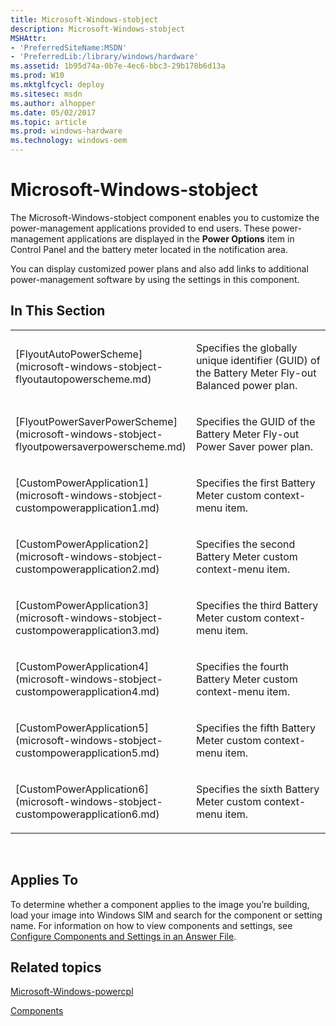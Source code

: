 ```yaml
---
title: Microsoft-Windows-stobject
description: Microsoft-Windows-stobject
MSHAttr:
- 'PreferredSiteName:MSDN'
- 'PreferredLib:/library/windows/hardware'
ms.assetid: 1b95d74a-0b7e-4ec6-bbc3-29b178b6d13a
ms.prod: W10
ms.mktglfcycl: deploy
ms.sitesec: msdn
ms.author: alhopper
ms.date: 05/02/2017
ms.topic: article
ms.prod: windows-hardware
ms.technology: windows-oem
---
```


# Microsoft-Windows-stobject


The Microsoft-Windows-stobject component enables you to customize the power-management applications provided to end users. These power-management applications are displayed in the **Power Options** item in Control Panel and the battery meter located in the notification area.

You can display customized power plans and also add links to additional power-management software by using the settings in this component.


## In This Section


<table>
<colgroup>
<col width="50%" />
<col width="50%" />
</colgroup>
<tbody>
<tr class="odd">
<td><p>[FlyoutAutoPowerScheme](microsoft-windows-stobject-flyoutautopowerscheme.md)</p></td>
<td><p>Specifies the globally unique identifier (GUID) of the Battery Meter Fly-out Balanced power plan.</p></td>
</tr>
<tr class="odd">
<td><p>[FlyoutPowerSaverPowerScheme](microsoft-windows-stobject-flyoutpowersaverpowerscheme.md)</p></td>
<td><p>Specifies the GUID of the Battery Meter Fly-out Power Saver power plan.</p></td>
</tr>
<tr class="even">
<td><p>[CustomPowerApplication1](microsoft-windows-stobject-custompowerapplication1.md)</p></td>
<td><p>Specifies the first Battery Meter custom context-menu item.</p></td>
</tr>
<tr class="odd">
<td><p>[CustomPowerApplication2](microsoft-windows-stobject-custompowerapplication2.md)</p></td>
<td><p>Specifies the second Battery Meter custom context-menu item.</p></td>
</tr>
<tr class="even">
<td><p>[CustomPowerApplication3](microsoft-windows-stobject-custompowerapplication3.md)</p></td>
<td><p>Specifies the third Battery Meter custom context-menu item.</p></td>
</tr>
<tr class="odd">
<td><p>[CustomPowerApplication4](microsoft-windows-stobject-custompowerapplication4.md)</p></td>
<td><p>Specifies the fourth Battery Meter custom context-menu item.</p></td>
</tr>
<tr class="even">
<td><p>[CustomPowerApplication5](microsoft-windows-stobject-custompowerapplication5.md)</p></td>
<td><p>Specifies the fifth Battery Meter custom context-menu item.</p></td>
</tr>
<tr class="odd">
<td><p>[CustomPowerApplication6](microsoft-windows-stobject-custompowerapplication6.md)</p></td>
<td><p>Specifies the sixth Battery Meter custom context-menu item.</p></td>
</tr>
</tbody>
</table>

 

## Applies To


To determine whether a component applies to the image you’re building, load your image into Windows SIM and search for the component or setting name. For information on how to view components and settings, see [Configure Components and Settings in an Answer File](https://msdn.microsoft.com/library/windows/hardware/dn915078).

## Related topics


[Microsoft-Windows-powercpl](microsoft-windows-powercpl.md)

[Components](components-b-unattend.md)

 

 







